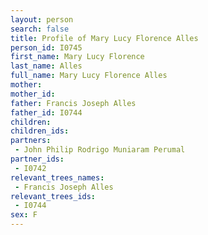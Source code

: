 ```yaml
---
layout: person
search: false
title: Profile of Mary Lucy Florence Alles
person_id: I0745
first_name: Mary Lucy Florence
last_name: Alles
full_name: Mary Lucy Florence Alles
mother: 
mother_id: 
father: Francis Joseph Alles
father_id: I0744
children:
children_ids:
partners:
 - John Philip Rodrigo Muniaram Perumal
partner_ids:
 - I0742
relevant_trees_names:
 - Francis Joseph Alles
relevant_trees_ids:
 - I0744
sex: F
---
```


